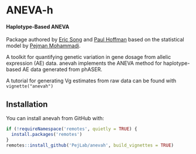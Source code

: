 
<!-- README.md is generated from README.Rmd. Please edit that file -->

# ANEVA-h

<!-- badges: start -->

#### Haplotype-Based ANEVA

Package authored by [Eric Song](mailto:esong@ucsd.edu) and [Paul Hoffman](mailto:phoffman@nygenome.org) based on the statistical model by [Pejman Mohammadi](pejman.m@gmail.com).

A toolkit for quantifying genetic variation in gene dosage from allelic
expression (AE) data. anevah implements the ANEVA method for haplotype-based AE data generated from phASER. 

A tutorial for generating Vg estimates from raw data can be found with
`vignette("anevah")`

## Installation

You can install anevah from GitHub with:

``` r
if (!requireNamespace('remotes', quietly = TRUE) {
  install.packages('remotes')
}
remotes::install_github('PejLab/anevah', build_vignettes = TRUE)
```
